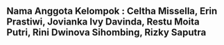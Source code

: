 ## Nama Anggota Kelompok : Celtha Missella, Erin Prastiwi, Jovianka Ivy Davinda, Restu Moita Putri, Rini Dwinova Sihombing, Rizky Saputra

